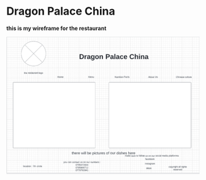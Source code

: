 # Dragon Palace China

**this is my wireframe for
the restaurant**

![wireframe](./my-images/294897182_588514499304775_1870163501139339842_n.png)
